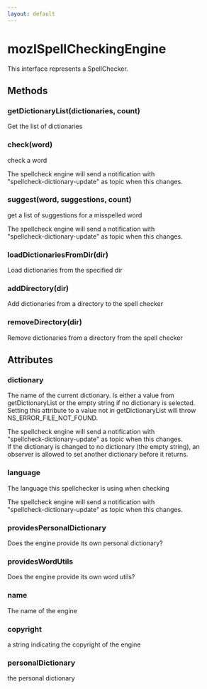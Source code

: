 ```yaml
---
layout: default
---
```


# mozISpellCheckingEngine #
  
This interface represents a SpellChecker.  
  

## Methods ##

### getDictionaryList(dictionaries, count) ###
  
Get the list of dictionaries  
  

### check(word) ###
  
check a word  
  
The spellcheck engine will send a notification with  
"spellcheck-dictionary-update" as topic when this changes.  
  

### suggest(word, suggestions, count) ###
  
get a list of suggestions for a misspelled word  
  
The spellcheck engine will send a notification with  
"spellcheck-dictionary-update" as topic when this changes.  
  

### loadDictionariesFromDir(dir) ###
  
Load dictionaries from the specified dir  
  

### addDirectory(dir) ###
  
Add dictionaries from a directory to the spell checker  
  

### removeDirectory(dir) ###
  
Remove dictionaries from a directory from the spell checker  
  

## Attributes ##

### dictionary ###
  
The name of the current dictionary. Is either a value from  
getDictionaryList or the empty string if no dictionary is selected.  
Setting this attribute to a value not in getDictionaryList will throw  
NS_ERROR_FILE_NOT_FOUND.  
  
The spellcheck engine will send a notification with  
"spellcheck-dictionary-update" as topic when this changes.  
If the dictionary is changed to no dictionary (the empty string), an  
observer is allowed to set another dictionary before it returns.  
  

### language ###
  
The language this spellchecker is using when checking  
  
The spellcheck engine will send a notification with  
"spellcheck-dictionary-update" as topic when this changes.  
  

### providesPersonalDictionary ###
  
Does the engine provide its own personal dictionary?  
  

### providesWordUtils ###
  
Does the engine provide its own word utils?  
  

### name ###
  
The name of the engine  
  

### copyright ###
   
a string indicating the copyright of the engine  
  

### personalDictionary ###
  
the personal dictionary  
  
